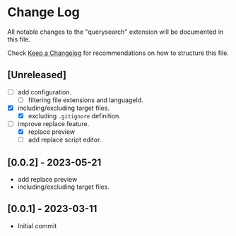 # Change Log

All notable changes to the "querysearch" extension will be documented in this file.

Check [Keep a Changelog](http://keepachangelog.com/) for recommendations on how to structure this file.

## [Unreleased]
- [ ] add configuration.
  - [ ] filtering file extensions and languageId.
- [x] including/excluding target files.
  - [x] excluding `.gitignore` definition.
- [ ] improve replace feature. 
  - [x] replace preview
  - [ ] add replace script editor.

## [0.0.2] - 2023-05-21
 - add replace preview
 - including/excluding target files.

## [0.0.1] - 2023-03-11

- Initial commit